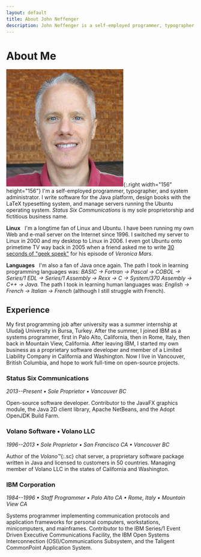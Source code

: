 ```yaml
---
layout: default
title: About John Neffenger
description: John Neffenger is a self-employed programmer, typographer, and system administrator.
---
```


# About Me

![Picture of John Neffenger](images/jgneff.jpg){:.right width="156" height="156"}
I'm a self-employed programmer, typographer, and system administrator.
I write software for the Java platform, design books with the LaTeX typesetting system, and manage servers running the Ubuntu operating system.
*Status Six Communications* is my sole proprietorship and fictitious business name.

**Linux**&nbsp;&nbsp;
I'm a longtime fan of Linux and Ubuntu.
I have been running my own Web and e-mail server on the Internet since 1996.
I switched my server to Linux in 2000 and my desktop to Linux in 2006.
I even got Ubuntu onto primetime TV way back in 2005 when a friend asked me to write [30 seconds of "geek speek"][clip] for his episode of *Veronica Mars*.

**Languages**&nbsp;&nbsp;
I'm also a fan of Java once again.
The path I took in learning programming languages was: *BASIC → Fortran → Pascal → COBOL → Series/1 EDL → Series/1 Assembly → Rexx → C → System/370 Assembly → C++ → Java.*
The path I took in learning human languages was: *English → French → Italian → French* (although I still struggle with French).

## Experience

My first programming job after university was a summer internship at Uludağ University in Bursa, Turkey.
After the summer, I joined IBM as a systems programmer, first in Palo Alto, California, then in Rome, Italy, then back in Mountain View, California.
After leaving IBM, I started my own business as a proprietary software developer and member of a Limited Liability Company in California and Washington.
Now I live in Vancouver, British Columbia, and hope to work full-time on open-source projects.

### Status Six Communications

*2013--Present • Sole Proprietor • Vancouver BC*

Open-source software developer.
Contributor to the JavaFX graphics module, the Java 2D client library, Apache NetBeans, and the Adopt OpenJDK Build Farm.

### Volano Software • Volano LLC

*1996--2013 • Sole Proprietor • San Francisco CA • Vancouver BC*

Author of the *Volano™*{:.sc} chat server, a proprietary software package written in Java and licensed to customers in 50 countries.
Managing member of Volano LLC in the states of California and Washington.

### IBM Corporation

*1984--1996 • Staff Programmer • Palo Alto CA • Rome, Italy • Mountain View CA*

Systems programmer implementing communication protocols and application frameworks for personal computers, workstations, minicomputers, and mainframes.
Contributor to the IBM Series/1 Event Driven Executive Communications Facility, the IBM Open Systems Interconnection (OSI)/Communications Subsystem, and the Taligent CommonPoint Application System.

[clip]: https://youtu.be/GS9wdD-9EYU

